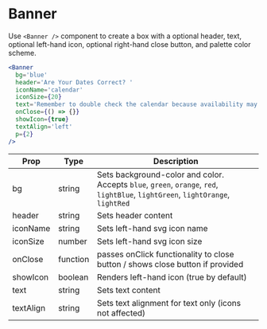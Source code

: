 
# Banner

Use `<Banner />` component to create a box with a optional header, text, optional left-hand icon, optional right-hand close button, and palette color scheme.

```.jsx
<Banner
  bg='blue'
  header='Are Your Dates Correct? '
  iconName='calendar'
  iconSize={20}
  text='Remember to double check the calendar because availability may change depending on your dates.'
  onClose={() => {}}
  showIcon={true}
  textAlign='left'
  p={2}
/>
```

Prop | Type | Description
---|---|---
bg | string | Sets background-color and color. Accepts `blue`, `green`, `orange`, `red`, `lightBlue`, `lightGreen`, `lightOrange`, `lightRed`
header | string | Sets header content
iconName | string | Sets left-hand svg icon name
iconSize | number | Sets left-hand svg icon size
onClose | function | passes onClick functionality to close button / shows close button if provided
showIcon | boolean | Renders left-hand icon (true by default)
text | string | Sets text content
textAlign | string | Sets text alignment for text only (icons not affected)
